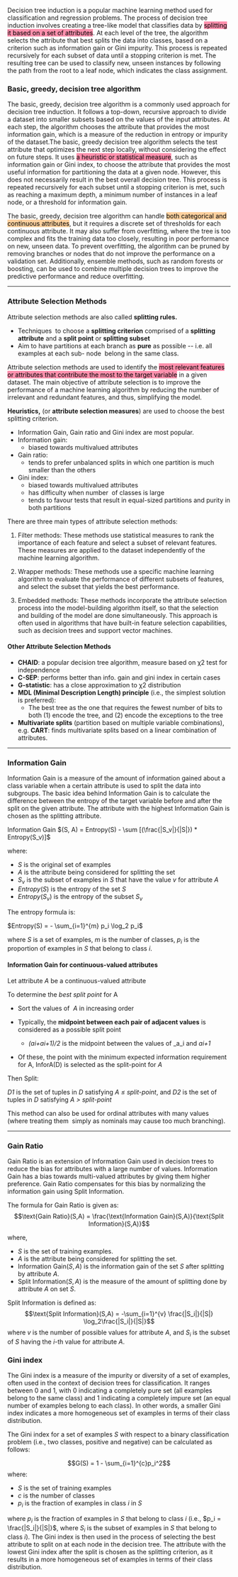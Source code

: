 
Decision tree induction is a popular machine learning method used for classification and regression problems. The process of decision tree induction involves creating a tree-like model that classifies data by <mark style="background: #FF5582A6;">splitting it based on a set of attributes</mark>. At each level of the tree, the algorithm selects the attribute that best splits the data into classes, based on a criterion such as information gain or Gini impurity. This process is repeated recursively for each subset of data until a stopping criterion is met. The resulting tree can be used to classify new, unseen instances by following the path from the root to a leaf node, which indicates the class assignment.

### Basic, greedy, decision tree algorithm

The basic, greedy, decision tree algorithm is a commonly used approach for decision tree induction. It follows a top-down, recursive approach to divide a dataset into smaller subsets based on the values of the input attributes. At each step, the algorithm chooses the attribute that provides the most information gain, which is a measure of the reduction in entropy or impurity of the dataset.The basic, greedy decision tree algorithm selects the test attribute that optimizes the next step locally, without considering the effect on future steps. It uses <mark style="background: #FF5582A6;">a heuristic or statistical measure</mark>, such as information gain or Gini index, to choose the attribute that provides the most useful information for partitioning the data at a given node. However, this does not necessarily result in the best overall decision tree. This process is repeated recursively for each subset until a stopping criterion is met, such as reaching a maximum depth, a minimum number of instances in a leaf node, or a threshold for information gain.

The basic, greedy, decision tree algorithm can handle <mark style="background: #FFB86CA6;">both categorical and continuous attributes</mark>, but it requires a discrete set of thresholds for each continuous attribute. It may also suffer from overfitting, where the tree is too complex and fits the training data too closely, resulting in poor performance on new, unseen data. To prevent overfitting, the algorithm can be pruned by removing branches or nodes that do not improve the performance on a validation set. Additionally, ensemble methods, such as random forests or boosting, can be used to combine multiple decision trees to improve the predictive performance and reduce overfitting.

---
### Attribute Selection Methods

Attribute selection methods are also called **splitting rules.**

-   Techniques  to choose a **splitting criterion** comprised of a **splitting attribute** and a **split point** or **splitting subset**
-   Aim to have partitions at each branch as **pure** as possible -- i.e. all examples at each sub- node  belong in the same class.

Attribute selection methods are used to identify the <mark style="background: #FF5582A6;">most relevant features or attributes that contribute the most to the target variable</mark> in a given dataset. The main objective of attribute selection is to improve the performance of a machine learning algorithm by reducing the number of irrelevant and redundant features, and thus, simplifying the model.

**Heuristics,** (or **attribute selection measures**) are used to choose the best  splitting criterion.

-   Information Gain, Gain ratio and Gini index are most popular.  
-   Information gain:
	-   biased towards multivalued attributes
-   Gain ratio:
	-  tends to prefer unbalanced splits in which one partition is much smaller than the others
-   Gini index:
	-  biased towards multivalued attributes
	-   has difficulty when number  of classes is large
	- tends to favour tests that result in equal-sized partitions and purity in both partitions


There are three main types of attribute selection methods:

1.  Filter methods: These methods use statistical measures to rank the importance of each feature and select a subset of relevant features. These measures are applied to the dataset independently of the machine learning algorithm.
    
2.  Wrapper methods: These methods use a specific machine learning algorithm to evaluate the performance of different subsets of features, and select the subset that yields the best performance.
    
3.  Embedded methods: These methods incorporate the attribute selection process into the model-building algorithm itself, so that the selection and building of the model are done simultaneously. This approach is often used in algorithms that have built-in feature selection capabilities, such as decision trees and support vector machines.

#### Other Attribute Selection Methods

-   **CHAID**: a popular decision tree algorithm, measure based on χ2 test for independence
-   **C-SEP**: performs better than info. gain and gini index in certain cases
-   **G-statistic**: has a close approximation to χ2 distribution
-   **MDL (Minimal Description Length) principle** (i.e., the simplest solution is preferred):
    -   The best tree as the one that requires the fewest number of bits to both (1) encode the tree, and (2) encode the exceptions to the tree
-   **Multivariate splits** (partition based on multiple variable combinations), e.g. **CART**: finds multivariate splits based on a linear combination of attributes.

---

### Information Gain

Information Gain is a measure of the amount of information gained about a class variable when a certain attribute is used to split the data into subgroups. The basic idea behind Information Gain is to calculate the difference between the entropy of the target variable before and after the split on the given attribute. The attribute with the highest Information Gain is chosen as the splitting attribute.

Information Gain $(S, A) = Entropy(S) - \sum [(\frac{|S_v|}{|S|}) * Entropy(S_v)]$

where:
- $S$ is the original set of examples 
- $A$ is the attribute being considered for splitting the set
- $S_v$ is the subset of examples in $S$ that have the value $v$ for attribute $A$
- $Entropy(S)$ is the entropy of the set $S$ 
- $Entropy(S_v)$ is the entropy of the subset $S_v$

The entropy formula is:

$Entropy(S) = - \sum_{i=1}^{m} p_i \log_2 p_i$

where $S$ is a set of examples, $m$ is the number of classes, $p_i$ is the proportion of examples in $S$ that belong to class $i$.


#### Information Gain for continuous-valued attributes

Let attribute _A_ be a continuous-valued attribute

To determine the _best split point_ for A

-   Sort the values of  _A_ in increasing order

-   Typically, the **midpoint between each pair of adjacent values** is considered as a possible split point
    -   _(ai+ai+1)/2_ is the midpoint between the values of _a_i and _ai+1_

-   Of these, the point with the minimum expected information requirement for A, InforA(D) is selected as the split-point for _A_

Then Split:

_D1_ is the set of tuples in _D_ satisfying _A ≤ split-point_, and _D2_ is the set of tuples in _D_ satisfying _A > split-point_

This method can also be used for ordinal attributes with many values (where treating them  simply as nominals may cause too much branching).

---

### Gain Ratio

Gain Ratio is an extension of Information Gain used in decision trees to reduce the bias for attributes with a large number of values. Information Gain has a bias towards multi-valued attributes by giving them higher preference. Gain Ratio compensates for this bias by normalizing the information gain using Split Information.

The formula for Gain Ratio is given as:
$$\text{Gain Ratio}(S,A) = \frac{\text{Information Gain}(S,A)}{\text{Split Information}(S,A)}$$

where,

-   $S$ is the set of training examples.
-   $A$ is the attribute being considered for splitting the set.
-   $\text{Information Gain}(S,A)$ is the information gain of the set $S$ after splitting by attribute $A$.
-   $\text{Split Information}(S,A)$ is the measure of the amount of splitting done by attribute $A$ on set $S$.

Split Information is defined as:
$$\text{Split Information}(S,A) = -\sum_{i=1}^{v} \frac{|S_i|}{|S|} \log_2\frac{|S_i|}{|S|}$$
where $v$ is the number of possible values for attribute $A$, and $S_i$ is the subset of $S$ having the $i$-th value for attribute $A$.


### Gini index

The Gini index is a measure of the impurity or diversity of a set of examples, often used in the context of decision trees for classification. It ranges between 0 and 1, with 0 indicating a completely pure set (all examples belong to the same class) and 1 indicating a completely impure set (an equal number of examples belong to each class). In other words, a smaller Gini index indicates a more homogeneous set of examples in terms of their class distribution.

The Gini index for a set of examples $S$ with respect to a binary classification problem (i.e., two classes, positive and negative) can be calculated as follows:

$$G(S) = 1 - \sum_{i=1}^{c}p_i^2$$
where:

-   $S$ is the set of training examples
-   $c$ is the number of classes
-   $p_i$ is the fraction of examples in class $i$ in $S$

where $p_i$ is the fraction of examples in $S$ that belong to class $i$ (i.e., $p_i = \frac{|S_i|}{|S|}$, where $S_i$ is the subset of examples in $S$ that belong to class $i$). The Gini index is then used in the process of selecting the best attribute to split on at each node in the decision tree. The attribute with the lowest Gini index after the split is chosen as the splitting criterion, as it results in a more homogeneous set of examples in terms of their class distribution.



